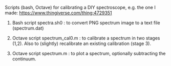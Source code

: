 Scripts (bash, Octave) for calibrating a DIY spectroscope, e.g. the one I made: https://www.thingiverse.com/thing:4729351

1) Bash script spectra.sh0 : to convert PNG spectrum image to a text file (spectrum.dat)

2) Octave script spectrum_cal0.m : to calibrate a spectrum in two stages (1,2). Also to (slightly) recalibrate
an existing calibration (stage 3).

3) Octave script spectrum.m : to plot a spectrum, optionally subtracting the continuum.
